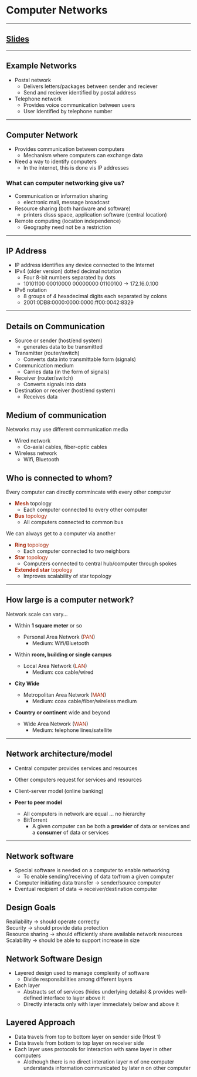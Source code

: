 # Computer Networks
---

## [Slides](https://redhawks-my.sharepoint.com/:p:/g/personal/bowermanjess_seattleu_edu/Ed4CQ8kXlw1GhKuQccyG50YBS7KQJQC1rm4jVfwH6aCe5A?e=GLTfoE)
---

## Example Networks

- Postal network
  - Delivers letters/packages between sender and reciever
  - Send and reciever identified by postal address
- Telephone network
  - Provides voice communication between users
  - User Identified by telephone number

---

## Computer Network
- Provides communication between computers
  - Mechanism where computers can exchange data
- Need a way to identify computers
  - In the internet, this is done vis IP addresses

### What can computer networking give us?
- Communication or information sharing
  - electronic mail, message broadcast
- Resource sharing (both hardware and software)
  - printers disss space, application software (central location)
- Remote computing (location independence)
  - Geography need not be a restriction

---

## IP Address
- IP address identifies any device connected to the Internet
- IPv4 (older version) dotted decimal notation
  - Four 8-bit numbers separated by dots
  - 10101100 00010000 00000000 01100100 -> 172.16.0.100
- IPv6 notation
  - 8 groups of 4 hexadecimal digits each separated by colons
  - 2001:0DB8:0000:0000:0000:ff00:0042:8329

---

## Details on Communication
- Source or sender (host/end system)
  - generates data to be transmitted
- Transmitter (router/switch)
  - Converts data into transmittable form (signals)
- Communication medium
  - Carries data (in the form of signals)
- Receiver (router/switch)
  - Converts signals into data
- Destination or receiver (host/end system)
  - Receives data

## Medium of communication
Networks may use different communication media
- Wired network
  - Co-axial cables, fiber-optic cables
- Wireless network
  - Wifi, Bluetooth

## Who is connected to whom?
Every computer can directly commincate with every other computer
- **<font color="#A72608">Mesh</font>** topology
  - Each computer connected to every other computer
- <font color="#A72608">**Bus** topology</font> 
  - All computers connected to common bus

We can always get to a computer via another
- <font color="#A72608">**Ring** topology</font> 
  - Each computer connected to two neighbors
- <font color="#A72608">**Star** topology</font> 
  - Computers connected to central hub/computer through spokes
- <font color="#A72608">**Extended star** topology</font> 
  - Improves scalability of star topology

---

## How large is a computer network?
Network scale can vary...
- Within **1 square meter** or so
  - Personal Area Network (<font color="#A72608">PAN</font>)
    - Medium: Wifi/Bluetooth
- Within **room, building or single campus**
  - Local Area Network (<font color="#A72608">LAN</font>)
    - Medium: cox cable/wired
- **City Wide**
  - Metropolitan Area Network (<font color="#A72608">MAN</font>)
    - Medium: coax cable/fiber/wireless medium

- **Country or continent** wide and beyond
  - Wide Area Network (<font color="#A72608">WAN</font>)
    - Medium: telephone lines/satellite

---

## Network architecture/model
- Central computer provides services and resources
- Other computers request for services and resources
- Client-server model (online banking)

- **Peer to peer model**
  - All computers in network are equal ... no hierarchy
  - BitTorrent
    - A given computer can be both a **provider** of data or services and a **consumer** of data or services 

---

## Network software
- Special software is needed on a computer to enable networking
  - To enable sending/receiving of data to/from a given computer
- Computer initiating data transfer -> sender/source computer
- Eventual recipient of data -> receiver/destination computer

## Design Goals
Realiability -> should operate correctly <br>
Security -> should provide data protection <br>
Resource sharing -> should efficiently share available network resources <br>
Scalability -> should be able to support increase in size

## Network Software Design
- Layered design used to manage complexity of software
  - Divide responsibilities among different layers
- Each layer
  - Abstracts set of services (hides underlying details) & provides well-defined interface to layer above it
  - Directly interacts only with layer immediately below and above it

## Layered Approach
- Data travels from top to bottom layer on sender side (Host 1)
- Data travels from bottom to top layer on receiver side
- Each layer uses protocols for interaction with same layer in other computers
  - Alothough there is no direct interation layer n of one computer understands information communicated by later n on other computer
